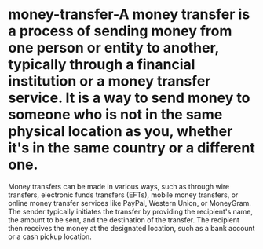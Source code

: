 # money-transfer-A money transfer is a process of sending money from one person or entity to another, typically through a financial institution or a money transfer service. It is a way to send money to someone who is not in the same physical location as you, whether it's in the same country or a different one.

Money transfers can be made in various ways, such as through wire transfers, electronic funds transfers (EFTs), mobile money transfers, or online money transfer services like PayPal, Western Union, or MoneyGram. The sender typically initiates the transfer by providing the recipient's name, the amount to be sent, and the destination of the transfer. The recipient then receives the money at the designated location, such as a bank account or a cash pickup location.
